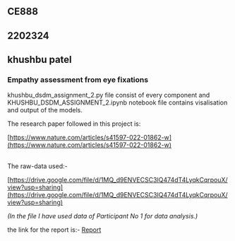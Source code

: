 ## **CE888**
## 2202324
## khushbu patel

### **Empathy assessment from eye fixations**

khushbu_dsdm_assignment_2.py file consist of every component and KHUSHBU_DSDM_ASSIGNMENT_2.ipynb notebook file contains visalisation and output of the models.

The research paper followed in this project is:

[https://www.nature.com/articles/s41597-022-01862-w](https://www.nature.com/articles/s41597-022-01862-w)  
 

The raw-data used:-

[https://drive.google.com/file/d/1MQ_d9ENVECSC3IQ474dT4LyqkCqrpouX/view?usp=sharing](https://drive.google.com/file/d/1MQ_d9ENVECSC3IQ474dT4LyqkCqrpouX/view?usp=sharing)

_(In the file I have used data of Participant No 1 for data analysis.)_

the link for the report is:- [Report](https://overleaf.com/project/64dd1770f9124c536bf68c77)
